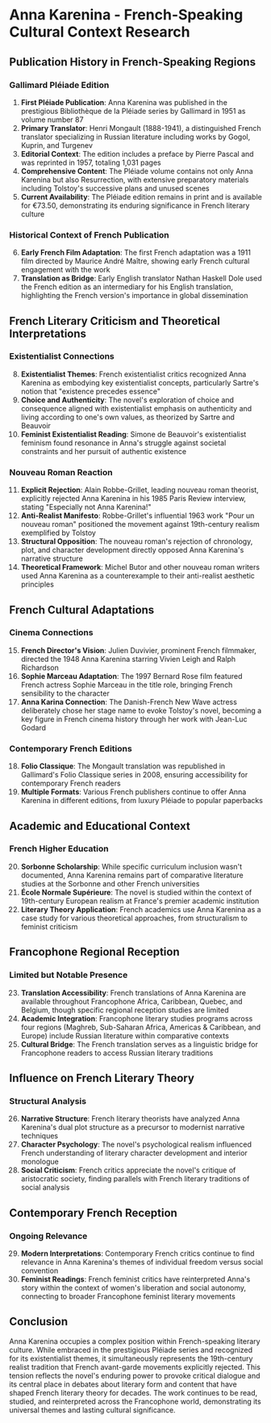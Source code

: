 # Anna Karenina - French-Speaking Cultural Context Research

## Publication History in French-Speaking Regions

### Gallimard Pléiade Edition
1. **First Pléiade Publication**: Anna Karenina was published in the prestigious Bibliothèque de la Pléiade series by Gallimard in 1951 as volume number 87
2. **Primary Translator**: Henri Mongault (1888-1941), a distinguished French translator specializing in Russian literature including works by Gogol, Kuprin, and Turgenev
3. **Editorial Context**: The edition includes a preface by Pierre Pascal and was reprinted in 1957, totaling 1,031 pages
4. **Comprehensive Content**: The Pléiade volume contains not only Anna Karenina but also Resurrection, with extensive preparatory materials including Tolstoy's successive plans and unused scenes
5. **Current Availability**: The Pléiade edition remains in print and is available for €73.50, demonstrating its enduring significance in French literary culture

### Historical Context of French Publication
6. **Early French Film Adaptation**: The first French adaptation was a 1911 film directed by Maurice André Maître, showing early French cultural engagement with the work
7. **Translation as Bridge**: Early English translator Nathan Haskell Dole used the French edition as an intermediary for his English translation, highlighting the French version's importance in global dissemination

## French Literary Criticism and Theoretical Interpretations

### Existentialist Connections
8. **Existentialist Themes**: French existentialist critics recognized Anna Karenina as embodying key existentialist concepts, particularly Sartre's notion that "existence precedes essence"
9. **Choice and Authenticity**: The novel's exploration of choice and consequence aligned with existentialist emphasis on authenticity and living according to one's own values, as theorized by Sartre and Beauvoir
10. **Feminist Existentialist Reading**: Simone de Beauvoir's existentialist feminism found resonance in Anna's struggle against societal constraints and her pursuit of authentic existence

### Nouveau Roman Reaction
11. **Explicit Rejection**: Alain Robbe-Grillet, leading nouveau roman theorist, explicitly rejected Anna Karenina in his 1985 Paris Review interview, stating "Especially not Anna Karenina!"
12. **Anti-Realist Manifesto**: Robbe-Grillet's influential 1963 work "Pour un nouveau roman" positioned the movement against 19th-century realism exemplified by Tolstoy
13. **Structural Opposition**: The nouveau roman's rejection of chronology, plot, and character development directly opposed Anna Karenina's narrative structure
14. **Theoretical Framework**: Michel Butor and other nouveau roman writers used Anna Karenina as a counterexample to their anti-realist aesthetic principles

## French Cultural Adaptations

### Cinema Connections
15. **French Director's Vision**: Julien Duvivier, prominent French filmmaker, directed the 1948 Anna Karenina starring Vivien Leigh and Ralph Richardson
16. **Sophie Marceau Adaptation**: The 1997 Bernard Rose film featured French actress Sophie Marceau in the title role, bringing French sensibility to the character
17. **Anna Karina Connection**: The Danish-French New Wave actress deliberately chose her stage name to evoke Tolstoy's novel, becoming a key figure in French cinema history through her work with Jean-Luc Godard

### Contemporary French Editions
18. **Folio Classique**: The Mongault translation was republished in Gallimard's Folio Classique series in 2008, ensuring accessibility for contemporary French readers
19. **Multiple Formats**: Various French publishers continue to offer Anna Karenina in different editions, from luxury Pléiade to popular paperbacks

## Academic and Educational Context

### French Higher Education
20. **Sorbonne Scholarship**: While specific curriculum inclusion wasn't documented, Anna Karenina remains part of comparative literature studies at the Sorbonne and other French universities
21. **École Normale Supérieure**: The novel is studied within the context of 19th-century European realism at France's premier academic institution
22. **Literary Theory Application**: French academics use Anna Karenina as a case study for various theoretical approaches, from structuralism to feminist criticism

## Francophone Regional Reception

### Limited but Notable Presence
23. **Translation Accessibility**: French translations of Anna Karenina are available throughout Francophone Africa, Caribbean, Quebec, and Belgium, though specific regional reception studies are limited
24. **Academic Integration**: Francophone literary studies programs across four regions (Maghreb, Sub-Saharan Africa, Americas & Caribbean, and Europe) include Russian literature within comparative contexts
25. **Cultural Bridge**: The French translation serves as a linguistic bridge for Francophone readers to access Russian literary traditions

## Influence on French Literary Theory

### Structural Analysis
26. **Narrative Structure**: French literary theorists have analyzed Anna Karenina's dual plot structure as a precursor to modernist narrative techniques
27. **Character Psychology**: The novel's psychological realism influenced French understanding of literary character development and interior monologue
28. **Social Criticism**: French critics appreciate the novel's critique of aristocratic society, finding parallels with French literary traditions of social analysis

## Contemporary French Reception

### Ongoing Relevance
29. **Modern Interpretations**: Contemporary French critics continue to find relevance in Anna Karenina's themes of individual freedom versus social convention
30. **Feminist Readings**: French feminist critics have reinterpreted Anna's story within the context of women's liberation and social autonomy, connecting to broader Francophone feminist literary movements

## Conclusion

Anna Karenina occupies a complex position within French-speaking literary culture. While embraced in the prestigious Pléiade series and recognized for its existentialist themes, it simultaneously represents the 19th-century realist tradition that French avant-garde movements explicitly rejected. This tension reflects the novel's enduring power to provoke critical dialogue and its central place in debates about literary form and content that have shaped French literary theory for decades. The work continues to be read, studied, and reinterpreted across the Francophone world, demonstrating its universal themes and lasting cultural significance.